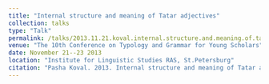 ```yaml
---
title: "Internal structure and meaning of Tatar adjectives"
collection: talks
type: "Talk"
permalink: /talks/2013.11.21.koval.internal.structure.and.meaning.of.tatar.adjectives
venue: "The 10th Conference on Typology and Grammar for Young Scholars"
date: November 21--23 2013
location: "Institute for Linguistic Studies RAS, St.Petersburg"
citation: "Pasha Koval. 2013. Internal structure and meaning of Tatar adjectives (Talk). The 10th Conference on Typology and Grammar for Young Scholars. Institute for Linguistic Studies RAS, St.Petersburg. November 21--23."
---
```

